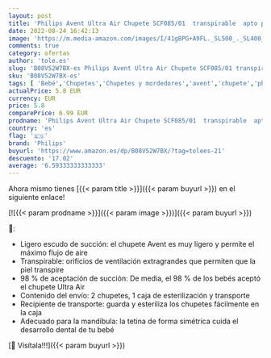```yaml
---
layout: post
title: 'Philips Avent Ultra Air Chupete SCF085/01  transpirable  apto para la mandíbula  sin BPA  0-6 meses  2 unidades  color azul y amarillo'
date: 2022-08-24 16:42:13
image: 'https://m.media-amazon.com/images/I/41gBPG+A9FL._SL500_._SL400_.jpg'
comments: true
category: ofertas
author: 'tole.es'
slug: 'B08V52W7BX-es Philips Avent Ultra Air Chupete SCF085/01 transpirable...'
sku: 'B08V52W7BX-es'
tags: [ 'Bebé','Chupetes','Chupetes y mordedores','avent','chupete','philips','🇪🇸', ]
actualPrice: 5.8 EUR
currency: EUR
price: 5.8
comparePrice: 6.99 EUR
prodname: 'Philips Avent Ultra Air Chupete SCF085/01  transpirable  apto para la mandíbula  sin BPA  0-6 meses  2 unidades  color azul y amarillo'
country: 'es'
flag: '🇪🇸'
brand: 'Philips'
buyurl: 'https://www.amazon.es/dp/B08V52W7BX/?tag=tolees-21'
descuento: '17.02'
average: '6.59333333333333'
---
```


Ahora mismo tienes [{{< param title >}}]({{< param buyurl >}}) en el siguiente enlace!

[![{{< param prodname >}}]({{< param image >}})]({{< param buyurl >}})

🔎:

- Ligero escudo de succión: el chupete Avent es muy ligero y permite el máximo flujo de aire
- Transpirable: orificios de ventilación extragrandes que permiten que la piel transpire
- 98 % de aceptación de succión: De media, el 98 % de los bebés aceptó el chupete Ultra Air
- Contenido del envío: 2 chupetes, 1 caja de esterilización y transporte
- Recipiente de transporte: guarda y esteriliza los chupetes fácilmente en la caja
- Adecuado para la mandíbula: la tetina de forma simétrica cuida el desarrollo dental de tu bebé

[🛒 Visítala!!!]({{< param buyurl >}})
